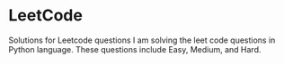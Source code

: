 # LeetCode
Solutions for Leetcode questions
I am solving the leet code questions in Python language. These questions include Easy, Medium, and Hard. 
